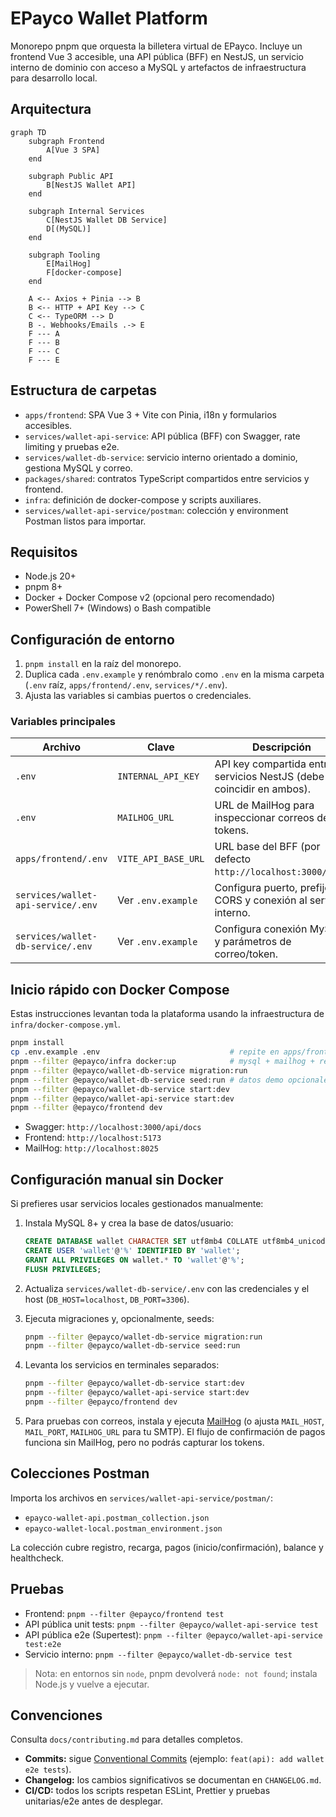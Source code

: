 # EPayco Wallet Platform

Monorepo pnpm que orquesta la billetera virtual de EPayco. Incluye un frontend Vue 3 accesible, una API pública (BFF) en NestJS, un servicio interno de dominio con acceso a MySQL y artefactos de infraestructura para desarrollo local.

## Arquitectura

```mermaid
graph TD
    subgraph Frontend
        A[Vue 3 SPA]
    end

    subgraph Public API
        B[NestJS Wallet API]
    end

    subgraph Internal Services
        C[NestJS Wallet DB Service]
        D[(MySQL)]
    end

    subgraph Tooling
        E[MailHog]
        F[docker-compose]
    end

    A <-- Axios + Pinia --> B
    B <-- HTTP + API Key --> C
    C <-- TypeORM --> D
    B -. Webhooks/Emails .-> E
    F --- A
    F --- B
    F --- C
    F --- E
```

## Estructura de carpetas

- `apps/frontend`: SPA Vue 3 + Vite con Pinia, i18n y formularios accesibles.
- `services/wallet-api-service`: API pública (BFF) con Swagger, rate limiting y pruebas e2e.
- `services/wallet-db-service`: servicio interno orientado a dominio, gestiona MySQL y correo.
- `packages/shared`: contratos TypeScript compartidos entre servicios y frontend.
- `infra`: definición de docker-compose y scripts auxiliares.
- `services/wallet-api-service/postman`: colección y environment Postman listos para importar.

## Requisitos

- Node.js 20+
- pnpm 8+
- Docker + Docker Compose v2 (opcional pero recomendado)
- PowerShell 7+ (Windows) o Bash compatible

## Configuración de entorno

1. `pnpm install` en la raíz del monorepo.
2. Duplica cada `.env.example` y renómbralo como `.env` en la misma carpeta (`.env` raíz, `apps/frontend/.env`, `services/*/.env`).
3. Ajusta las variables si cambias puertos o credenciales.

### Variables principales

| Archivo | Clave | Descripción |
| --- | --- | --- |
| `.env` | `INTERNAL_API_KEY` | API key compartida entre servicios NestJS (debe coincidir en ambos). |
| `.env` | `MAILHOG_URL` | URL de MailHog para inspeccionar correos de tokens. |
| `apps/frontend/.env` | `VITE_API_BASE_URL` | URL base del BFF (por defecto `http://localhost:3000/api`). |
| `services/wallet-api-service/.env` | Ver `.env.example` | Configura puerto, prefijo, CORS y conexión al servicio interno. |
| `services/wallet-db-service/.env` | Ver `.env.example` | Configura conexión MySQL y parámetros de correo/token. |

## Inicio rápido con Docker Compose

Estas instrucciones levantan toda la plataforma usando la infraestructura de `infra/docker-compose.yml`.

```bash
pnpm install
cp .env.example .env                             # repite en apps/frontend y services/*
pnpm --filter @epayco/infra docker:up            # mysql + mailhog + redes
pnpm --filter @epayco/wallet-db-service migration:run
pnpm --filter @epayco/wallet-db-service seed:run # datos demo opcionales
pnpm --filter @epayco/wallet-db-service start:dev
pnpm --filter @epayco/wallet-api-service start:dev
pnpm --filter @epayco/frontend dev
```

- Swagger: `http://localhost:3000/api/docs`
- Frontend: `http://localhost:5173`
- MailHog: `http://localhost:8025`

## Configuración manual sin Docker

Si prefieres usar servicios locales gestionados manualmente:

1. Instala MySQL 8+ y crea la base de datos/usuario:

   ```sql
   CREATE DATABASE wallet CHARACTER SET utf8mb4 COLLATE utf8mb4_unicode_ci;
   CREATE USER 'wallet'@'%' IDENTIFIED BY 'wallet';
   GRANT ALL PRIVILEGES ON wallet.* TO 'wallet'@'%';
   FLUSH PRIVILEGES;
   ```

2. Actualiza `services/wallet-db-service/.env` con las credenciales y el host (`DB_HOST=localhost`, `DB_PORT=3306`).
3. Ejecuta migraciones y, opcionalmente, seeds:

   ```bash
   pnpm --filter @epayco/wallet-db-service migration:run
   pnpm --filter @epayco/wallet-db-service seed:run
   ```

4. Levanta los servicios en terminales separados:

   ```bash
   pnpm --filter @epayco/wallet-db-service start:dev
   pnpm --filter @epayco/wallet-api-service start:dev
   pnpm --filter @epayco/frontend dev
   ```

5. Para pruebas con correos, instala y ejecuta [MailHog](https://github.com/mailhog/MailHog/releases) (o ajusta `MAIL_HOST`, `MAIL_PORT`, `MAILHOG_URL` para tu SMTP). El flujo de confirmación de pagos funciona sin MailHog, pero no podrás capturar los tokens.

## Colecciones Postman

Importa los archivos en `services/wallet-api-service/postman/`:

- `epayco-wallet-api.postman_collection.json`
- `epayco-wallet-local.postman_environment.json`

La colección cubre registro, recarga, pagos (inicio/confirmación), balance y healthcheck.

## Pruebas

- Frontend: `pnpm --filter @epayco/frontend test`
- API pública unit tests: `pnpm --filter @epayco/wallet-api-service test`
- API pública e2e (Supertest): `pnpm --filter @epayco/wallet-api-service test:e2e`
- Servicio interno: `pnpm --filter @epayco/wallet-db-service test`

> Nota: en entornos sin `node`, pnpm devolverá `node: not found`; instala Node.js y vuelve a ejecutar.

## Convenciones

Consulta `docs/contributing.md` para detalles completos.

- **Commits:** sigue [Conventional Commits](https://www.conventionalcommits.org/) (ejemplo: `feat(api): add wallet e2e tests`).
- **Changelog:** los cambios significativos se documentan en `CHANGELOG.md`.
- **CI/CD:** todos los scripts respetan ESLint, Prettier y pruebas unitarias/e2e antes de desplegar.
